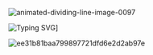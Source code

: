

![animated-dividing-line-image-0097](https://github.com/user-attachments/assets/29596c6b-3a03-4387-b745-dd25b07227be)

![Typing SVG](https://readme-typing-svg.herokuapp.com/?color=F0000&size=25&center=true&vCenter=true&width=1000&lines=HELLO,+MY+NAME+is+Bruci;I+study+analysis+and+systems+development;Be+Welcome!+:%29)]


![ee31b81baa799897721dfd6e2d2ab97e](https://github.com/user-attachments/assets/7788b852-bb36-4bfd-a016-f284d6dca03b)






